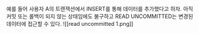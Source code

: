 예를 들어 사용자 A의 트랜잭션에서 INSERT를 통해 데이터를 추가했다고 하자. 아직 커밋 또는 롤백이 되지 않는 상태임에도 불구하고 READ UNCOMMITTED는 변경된 데이터에 접근할 수 있다.
![[read uncommitted 1.png]]